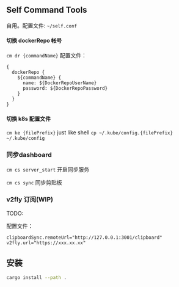 ## Self Command Tools
自用。配置文件: `~/self.conf`


#### 切换 dockerRepo 帐号
`cm dr {commandName}`
配置文件：
```
{
  dockerRepo {
    ${commandName} {
      name: ${DockerRepoUserName}
      password: ${DockerRepoPassword}
    }
  }
}
```
#### 切换 k8s 配置文件
`cm ke {filePrefix}` just like shell `cp ~/.kube/config.{filePrefix} ~/.kube/config`

### 同步dashboard
`cm cs server_start` 开启同步服务

`cm cs sync` 同步剪贴板

### v2fly 订阅(WIP)
TODO:

配置文件：
```
clipboardSync.remoteUrl="http://127.0.0.1:3001/clipboard"
v2fly.url="https://xxx.xx.xx"
```

## 安装
```bash
cargo install --path .
```
